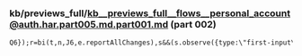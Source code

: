 ### kb/previews_full/kb__previews_full__flows__personal_account@auth.har.part005.md.part001.md (part 002)

```md
Q6});r=bi(t,n,J6,e.reportAllChanges),s&&(s.observe({type:\"first-input\",buffered:!
```

```
